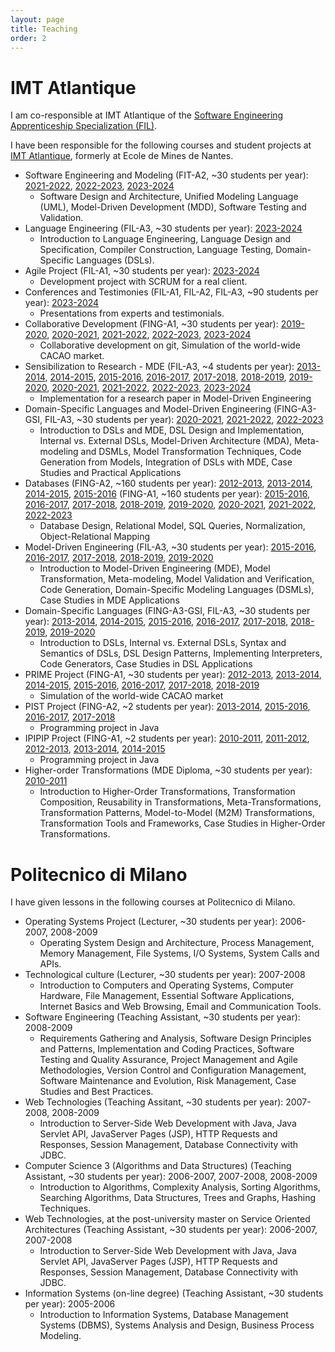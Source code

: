 ```yaml
---
layout: page
title: Teaching
order: 2
---
```


# IMT Atlantique

I am co-responsible at IMT Atlantique of the [Software Engineering Apprenticeship Specialization (FIL)](https://www.imt-atlantique.fr/en/study/apprenticeship-engineer/software-engineering-specialisation). 

I have been responsible for the following courses and student projects at [IMT Atlantique](https://www.imt-atlantique.fr/), formerly at Ecole de Mines de Nantes.

* Software Engineering and Modeling (FIT-A2, ~30 students per year): [2021-2022](https://moodle.imt-atlantique.fr/course/view.php?id=1481), [2022-2023](https://moodle.imt-atlantique.fr/course/view.php?id=1481), [2023-2024](https://moodle.imt-atlantique.fr/course/view.php?id=1481)
  * Software Design and Architecture, Unified Modeling Language (UML), Model-Driven Development (MDD), Software Testing and Validation.
* Language Engineering (FIL-A3, ~30 students per year): [2023-2024](https://moodle.imt-atlantique.fr/course/view.php?id=2088)
  * Introduction to Language Engineering, Language Design and Specification, Compiler Construction, Language Testing, Domain-Specific Languages (DSLs).
* Agile Project (FIL-A1, ~30 students per year): [2023-2024](https://moodle.imt-atlantique.fr/course/view.php?id=230)
  * Development project with SCRUM for a real client.
* Conferences and Testimonies (FIL-A1, FIL-A2, FIL-A3, ~90 students per year): [2023-2024](https://moodle.imt-atlantique.fr/course/view.php?id=241)
  * Presentations from experts and testimonials.  
* Collaborative Development (FING-A1, ~30 students per year): [2019-2020](https://moodle.imt-atlantique.fr/course/view.php?id=16), [2020-2021](https://moodle.imt-atlantique.fr/course/view.php?id=16), [2021-2022](https://moodle.imt-atlantique.fr/course/view.php?id=16), [2022-2023](https://moodle.imt-atlantique.fr/course/view.php?id=16), [2023-2024](https://moodle.imt-atlantique.fr/course/view.php?id=16)
  * Collaborative development on git, Simulation of the world-wide CACAO market.
* Sensibilization to Research - MDE (FIL-A3, ~4 students per year): [2013-2014](https://campusneo.mines-nantes.fr/campus/course/view.php?id=1532), [2014-2015](https://campusneo.mines-nantes.fr/campus/course/view.php?id=1532), [2015-2016](https://campusneo.mines-nantes.fr/campus/course/view.php?id=1532), [2016-2017](https://campusneo.mines-nantes.fr/campus/course/view.php?id=1532), [2017-2018](https://campusneo.mines-nantes.fr/campus/course/view.php?id=1532), [2018-2019](https://campusneo.mines-nantes.fr/campus/course/view.php?id=1532), [2019-2020](https://moodle.imt-atlantique.fr/course/view.php?id=299), [2020-2021](https://moodle.imt-atlantique.fr/course/view.php?id=299), [2021-2022](https://moodle.imt-atlantique.fr/course/view.php?id=299), [2022-2023](https://moodle.imt-atlantique.fr/course/view.php?id=299), [2023-2024](https://moodle.imt-atlantique.fr/course/view.php?id=299)
  * Implementation for a research paper in Model-Driven Engineering
* Domain-Specific Languages and Model-Driven Engineering (FING-A3-GSI, FIL-A3, ~30 students per year): [2020-2021](https://moodle.imt-atlantique.fr/course/view.php?id=313), [2021-2022](https://moodle.imt-atlantique.fr/course/view.php?id=1486), [2022-2023](https://moodle.imt-atlantique.fr/course/view.php?id=1486)
  * Introduction to DSLs and MDE, DSL Design and Implementation, Internal vs. External DSLs, Model-Driven Architecture (MDA), Meta-modeling and DSMLs, Model Transformation Techniques, Code Generation from Models, Integration of DSLs with MDE, Case Studies and Practical Applications
* Databases (FING-A2, ~160 students per year): [2012-2013](https://campusneo.mines-nantes.fr/campus/course/view.php?id=1133), [2013-2014](https://campusneo.mines-nantes.fr/campus/course/view.php?id=1327), [2014-2015](https://campusneo.mines-nantes.fr/campus/course/view.php?id=1471), [2015-2016](https://campusneo.mines-nantes.fr/campus/course/view.php?id=1545) (FING-A1, ~160 students per year): [2015-2016](https://campusneo.mines-nantes.fr/campus/course/view.php?id=1546), [2016-2017](https://campusneo.mines-nantes.fr/campus/course/view.php?id=1598), [2017-2018](https://campusneo.mines-nantes.fr/campus/course/view.php?id=1679), [2018-2019](https://formations.imt-atlantique.fr/bd_ihm), [2019-2020](https://formations.imt-atlantique.fr/bd_ihm), [2020-2021](https://formations.imt-atlantique.fr/bd_ihm), [2021-2022](https://formations.imt-atlantique.fr/bd_ihm), [2022-2023](https://formations.imt-atlantique.fr/bd_ihm)
  * Database Design, Relational Model, SQL Queries, Normalization, Object-Relational Mapping
* Model-Driven Engineering (FIL-A3, ~30 students per year): [2015-2016](https://campusneo.mines-nantes.fr/campus/course/view.php?id=1558), [2016-2017](https://campusneo.mines-nantes.fr/campus/course/view.php?id=1628), [2017-2018](https://campusneo.mines-nantes.fr/campus/course/view.php?id=1688), [2018-2019](https://campusneo.mines-nantes.fr/campus/course/view.php?id=1777), [2019-2020](https://moodle.imt-atlantique.fr/course/view.php?id=668)
  * Introduction to Model-Driven Engineering (MDE), Model Transformation, Meta-modeling, Model Validation and Verification, Code Generation, Domain-Specific Modeling Languages (DSMLs), Case Studies in MDE Applications
* Domain-Specific Languages (FING-A3-GSI, FIL-A3, ~30 students per year): [2013-2014](https://campusneo.mines-nantes.fr/campus/course/view.php?id=1415), [2014-2015](https://campusneo.mines-nantes.fr/campus/course/view.php?id=1472), [2015-2016](https://campusneo.mines-nantes.fr/campus/course/view.php?id=1571), [2016-2017](https://campusneo.mines-nantes.fr/campus/course/view.php?id=1609), [2017-2018](https://campusneo.mines-nantes.fr/campus/course/view.php?id=1687), [2018-2019](https://campusneo.mines-nantes.fr/campus/course/view.php?id=1767), [2019-2020](https://moodle.imt-atlantique.fr/course/view.php?id=313)
  * Introduction to DSLs, Internal vs. External DSLs, Syntax and Semantics of DSLs, DSL Design Patterns, Implementing Interpreters, Code Generators, Case Studies in DSL Applications
* PRIME Project (FING-A1, ~30 students per year): [2012-2013](https://campusneo.mines-nantes.fr/campus/course/view.php?id=621), [2013-2014](https://campusneo.mines-nantes.fr/campus/course/view.php?id=621), [2014-2015](https://campusneo.mines-nantes.fr/campus/course/view.php?id=621), [2015-2016](https://campusneo.mines-nantes.fr/campus/course/view.php?id=621), [2016-2017](https://campusneo.mines-nantes.fr/campus/course/view.php?id=621), [2017-2018](https://campusneo.mines-nantes.fr/campus/course/view.php?id=621), [2018-2019](https://campusneo.mines-nantes.fr/campus/course/view.php?id=621)
  * Simulation of the world-wide CACAO market
* PIST Project (FING-A2, ~2 students per year): [2013-2014](https://campusneo.mines-nantes.fr/campus/course/view.php?id=115), [2015-2016](https://campusneo.mines-nantes.fr/campus/course/view.php?id=115), [2016-2017](https://campusneo.mines-nantes.fr/campus/course/view.php?id=115), [2017-2018](https://campusneo.mines-nantes.fr/campus/course/view.php?id=115)
  * Programming project in Java
* IPIPIP Project (FING-A1, ~2 students per year): [2010-2011](https://campusneo.mines-nantes.fr/campus/course/view.php?id=391), [2011-2012](https://campusneo.mines-nantes.fr/campus/course/view.php?id=391), [2012-2013](https://campusneo.mines-nantes.fr/campus/course/view.php?id=391), [2013-2014](https://campusneo.mines-nantes.fr/campus/course/view.php?id=391), [2014-2015](https://campusneo.mines-nantes.fr/campus/course/view.php?id=391) 
  * Programming project in Java
* Higher-order Transformations (MDE Diploma, ~30 students per year): [2010-2011](http://web.emn.fr/x-info/atlanmod/index.php?title=The_MDE_Diploma) 
  * Introduction to Higher-Order Transformations, Transformation Composition, Reusability in Transformations, Meta-Transformations, Transformation Patterns, Model-to-Model (M2M) Transformations, Transformation Tools and Frameworks, Case Studies in Higher-Order Transformations.

# Politecnico di Milano
I have given lessons in the following courses at Politecnico di Milano.

* Operating Systems Project (Lecturer, ~30 students per year): 2006-2007, 2008-2009
  * Operating System Design and Architecture, Process Management, Memory Management, File Systems, I/O Systems, System Calls and APIs.
* Technological culture (Lecturer, ~30 students per year): 2007-2008
  * Introduction to Computers and Operating Systems, Computer Hardware, File Management, Essential Software Applications, Internet Basics and Web Browsing, Email and Communication Tools.
* Software Engineering (Teaching Assistant, ~30 students per year): 2008-2009
  * Requirements Gathering and Analysis, Software Design Principles and Patterns, Implementation and Coding Practices, Software Testing and Quality Assurance, Project Management and Agile Methodologies, Version Control and Configuration Management, Software Maintenance and Evolution, Risk Management, Case Studies and Best Practices.
* Web Technologies (Teaching Assitant, ~30 students per year): 2007-2008, 2008-2009
  * Introduction to Server-Side Web Development with Java, Java Servlet API, JavaServer Pages (JSP), HTTP Requests and Responses, Session Management, Database Connectivity with JDBC.
* Computer Science 3 (Algorithms and Data Structures) (Teaching Assistant, ~30 students per year): 2006-2007, 2007-2008, 2008-2009
  * Introduction to Algorithms, Complexity Analysis, Sorting Algorithms, Searching Algorithms, Data Structures, Trees and Graphs, Hashing Techniques.
* Web Technologies, at the post-university master on Service Oriented Architectures (Teaching Assistant, ~30 students per year): 2006-2007, 2007-2008
  * Introduction to Server-Side Web Development with Java, Java Servlet API, JavaServer Pages (JSP), HTTP Requests and Responses, Session Management, Database Connectivity with JDBC.
* Information Systems (on-line degree) (Teaching Assistant, ~30 students per year): 2005-2006
  * Introduction to Information Systems, Database Management Systems (DBMS), Systems Analysis and Design, Business Process Modeling.
